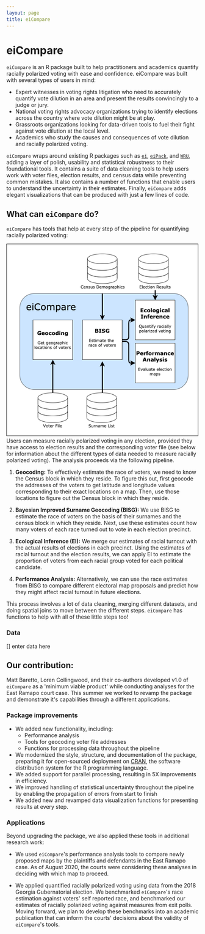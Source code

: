 ```yaml
---
layout: page
title: eiCompare
---
```



# eiCompare

`eiCompare` is an R package built to help practitioners and academics quantify racially polarized voting with ease and confidence. eiCompare was built with several types of users in mind:

-   Expert witnesses in voting rights litigation who need to accurately quantify vote dilution in an area and present the results convincingly to a judge or jury.
-   National voting rights advocacy organizations trying to identify elections across the country where vote dilution might be at play.
-   Grassroots organizations looking for data-driven tools to fuel their fight against vote dilution at the local level.
-   Academics who study the causes and consequences of vote dilution and racially polarized voting.

`eiCompare` wraps around existing R packages such as [`ei`]([https://gking.harvard.edu/eiR](https://gking.harvard.edu/eiR)), [`eiPack`](https://www.rdocumentation.org/packages/eiPack/versions/0.1-7), and [`WRU`](https://github.com/kosukeimai/wru), adding a layer of polish, usability and statistical robustness to their foundational tools. It contains a suite of data cleaning tools to help users work with voter files, election results, and census data while preventing common mistakes.  It also contains a number of functions that enable users to understand the uncertainty in their estimates. Finally, `eiCompare` adds elegant visualizations that can be produced with just a few lines of code.

## What can `eiCompare` do?

`eiCompare` has tools that help at every step of the pipeline for quantifying racially polarized voting:

![eiCompare data science pipeline](images/eiCompare_diagram.png)
Users can measure racially polarized voting in any election, provided they have access to election results and the corresponding voter file (see below for information about the different types of data needed to measure racially polarized voting). The analysis proceeds via the following pipeline.

1. **Geocoding:** To effectively estimate the race of voters, we need to know the Census block in which they reside. To figure this out, first geocode the addresses of the voters to get latitude and longitude values corresponding to their exact locations on a map. Then, use those locations to figure out the Census block in which they reside.

2. **Bayesian Improved Surname Geocoding (BISG):** We use BISG to estimate the race of voters on the basis of their surnames and the census block in which they reside. Next, use these estimates count how many voters of each race turned out to vote in each election precinct.

3. **Ecological Inference (EI):** We merge our estimates of racial turnout with the actual results of elections in each precinct. Using the estimates of racial turnout and the election results, we can apply EI to estimate the proportion of voters from each racial group voted for each political candidate.

4. **Performance Analysis:** Alternatively, we can use the race estimates from BISG to compare different electoral map proposals and predict how they might affect racial turnout in future elections. 

This process involves a lot of data cleaning, merging different datasets, and doing spatial joins to move between the different steps. `eiCompare` has functions to help with all of these little steps too!


### Data

[] enter data here

## Our contribution:

  Matt Baretto, Loren Collingwood, and their co-authors developed v1.0 of `eiCompare` as a  'minimum viable product' while conducting analyses for the East Ramapo court case. This summer we worked to revamp the package and demonstrate it's capabilities through a different applications.

### Package improvements

- We added new functionality, including:
	- Performance analysis
	- Tools for geocoding voter file addresses
	- Functions for processing data throughout the pipeline
- We modernized the style, structure, and documentation of the package, preparing it for open-sourced deployment on [CRAN](https://cran.r-project.org/), the software distribution system for the R programming language.
- We added support for parallel processing, resulting in 5X improvements in efficiency.
-  We improved handling of statistical uncertainty throughout the pipeline by enabling the propagation of errors from start to finish
- We added new and revamped data visualization functions for presenting results at every step.

### Applications

Beyond upgrading the package, we also applied these tools in additional research work:

- We used `eiCompare`'s performance analysis tools to compare newly proposed maps by the plaintiffs and defendants in the East Ramapo case. As of August 2020, the courts were considering these analyses in deciding with which map to proceed.

- We applied quantified racially polarized voting using data from the 2018 Georgia Gubernatorial election. We benchmarked `eiCompare`'s race estimation against voters' self reported race, and benchmarked our estimates of racially polarized voting against  measures from exit polls. Moving forward, we plan to develop these benchmarks into an academic publication that can inform the courts' decisions about the validity of `eiCompare`'s tools.